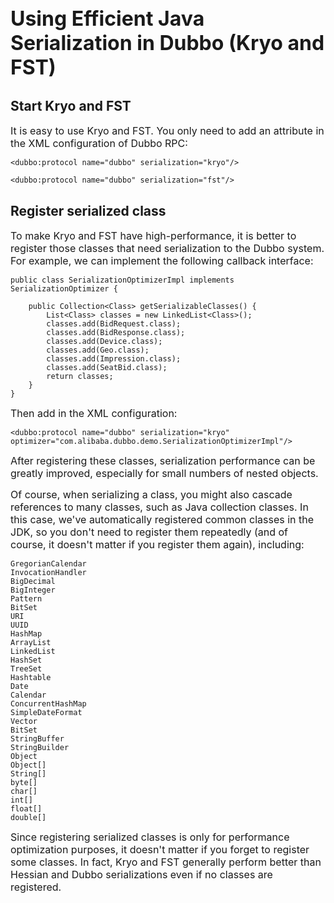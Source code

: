 ## <font size=6>Using Efficient Java Serialization in Dubbo (Kryo and FST)</font>
## Start Kryo and FST

<font size=3>It is easy to use Kryo and FST. You only need to add an attribute in the XML configuration of Dubbo RPC:</font>

```
<dubbo:protocol name="dubbo" serialization="kryo"/>
```

```
<dubbo:protocol name="dubbo" serialization="fst"/>
```

## Register serialized class

<font size=3>To make Kryo and FST have high-performance, it is better to register those classes that need serialization to the Dubbo system. For example, we can implement the following callback interface: </font>

	public class SerializationOptimizerImpl implements SerializationOptimizer {

	    public Collection<Class> getSerializableClasses() {
	        List<Class> classes = new LinkedList<Class>();
	        classes.add(BidRequest.class);
	        classes.add(BidResponse.class);
	        classes.add(Device.class);
	        classes.add(Geo.class);
	        classes.add(Impression.class);
	        classes.add(SeatBid.class);
	        return classes;
	    }
	}



<font size=3>Then add in the XML configuration:</font>

```
<dubbo:protocol name="dubbo" serialization="kryo" optimizer="com.alibaba.dubbo.demo.SerializationOptimizerImpl"/>
```

<font size=3>After registering these classes, serialization performance can be greatly improved, especially for small numbers of nested objects.

Of course, when serializing a class, you might also cascade references to many classes, such as Java collection classes. In this case, we've automatically registered common classes in the JDK, so you don't need to register them repeatedly (and of course, it doesn't matter if you register them again), including:</font>


	GregorianCalendar
	InvocationHandler
	BigDecimal
	BigInteger
	Pattern
	BitSet
	URI
	UUID
	HashMap
	ArrayList
	LinkedList
	HashSet
	TreeSet
	Hashtable
	Date
	Calendar
	ConcurrentHashMap
	SimpleDateFormat
	Vector
	BitSet
	StringBuffer
	StringBuilder
	Object
	Object[]
	String[]
	byte[]
	char[]
	int[]
	float[]
	double[]


<font size=3>Since registering serialized classes is only for performance optimization purposes, it doesn't matter if you forget to register some classes. In fact, Kryo and FST generally perform better than Hessian and Dubbo serializations even if no classes are registered.</font>